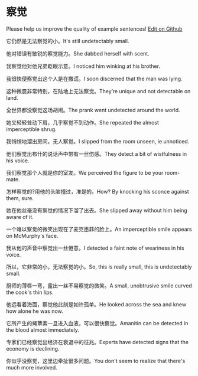 # 察觉

Please help us improve the quality of example sentences! [Edit on Github](https://github.com/jiyushe/jiyu-example-sentence-source/blob/main/chinese/chajue.md)

<p><span class="chinese">它仍然是无法察觉的小。</span><span class="english">It's still undetectably small.</span></p>

<p><span class="chinese">他对错误有敏锐的察觉能力。</span><span class="english">She dabbed herself with scent.</span></p>

<p><span class="chinese">我察觉他对他兄弟眨眼示意。</span><span class="english">I noticed him winking at his brother.</span></p>

<p><span class="chinese">我很快便察觉出这个人是在撒谎。</span><span class="english">I soon discerned that the man was lying.</span></p>

<p><span class="chinese">这种微震非常特别，在陆地上无法察觉。</span><span class="english">They’re unique and not detectable on land.</span></p>

<p><span class="chinese">全世界都没察觉这场胡闹。</span><span class="english">The prank went undetected around the world.</span></p>

<p><span class="chinese">她又轻轻耸动下肩，几乎察觉不到动作。</span><span class="english">She repeated the almost imperceptible shrug.</span></p>

<p><span class="chinese">我悄悄地溜出房间，无人察觉。</span><span class="english">I slipped from the room unseen, ie unnoticed.</span></p>

<p><span class="chinese">他们察觉出布什的说话声中带有一丝伤感。</span><span class="english">They detect a bit of wistfulness in his voice.</span></p>

<p><span class="chinese">我们察觉那个人就是你的室友。</span><span class="english">We perceived the figure to be your room- mate.</span></p>

<p><span class="chinese">怎样察觉的?用他的头脑撞过，准是的。</span><span class="english">How? By knocking his sconce against them, sure.</span></p>

<p><span class="chinese">她在他丝毫没有察觉的情况下溜了出去。</span><span class="english">She slipped away without him being aware of it.</span></p>

<p><span class="chinese">一个难以察觉的微笑出现在了麦克墨菲的脸上。</span><span class="english">An imperceptible smile appears on McMurphy's face.</span></p>

<p><span class="chinese">我从他的声音中察觉出一丝倦意。</span><span class="english">I detected a faint note of weariness in his voice.</span></p>

<p><span class="chinese">所以，它非常的小，无法察觉的小。</span><span class="english">So, this is really small, this is undetectably small.</span></p>

<p><span class="chinese">厨师的薄唇一弯，露出一丝不易察觉的微笑。</span><span class="english">A small, unobtrusive smile curved the cook's thin lips.</span></p>

<p><span class="chinese">他远看着海面，察觉他此刻是如许孤单。</span><span class="english">He looked across the sea and knew how alone he was now.</span></p>

<p><span class="chinese">它所产生的蝇蕈素一旦进入血液，可以很快察觉。</span><span class="english">Amanitin can be detected in the blood almost immediately.</span></p>

<p><span class="chinese">专家们已经察觉出经济在衰退中的征兆。</span><span class="english">Experts have detected signs that the economy is declining.</span></p>

<p><span class="chinese">你似乎没察觉，这里边牵扯很多问题。</span><span class="english">You don't seem to realize that there's much more involved.</span></p>

